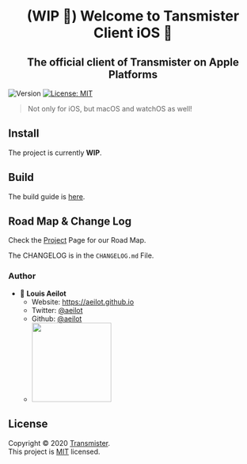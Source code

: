 <h1 align="center">(WIP 🚧) Welcome to Tansmister Client iOS 👋</h1>
<h2 align="center">The official client of Transmister on Apple Platforms</h2>
<p>
  <img alt="Version" src="https://img.shields.io/badge/version-0.1.0-blue.svg?cacheSeconds=2592000" />
  <a href="https://github.com/transmister/transmister-client-ios/blob/master/LICENSE" target="_blank">
    <img alt="License: MIT" src="https://img.shields.io/badge/License-MIT-yellow.svg" />
  </a>
</p>

> Not only for iOS, but macOS and watchOS as well!


## Install

The project is currently **WIP**.

## Build

The build guide is [here](https://github.com/louis-studio/Albumist/blob/master/CONTRIBUTING.md#build-guide).

## Road Map & Change Log

Check the [Project](https://github.com/transmister/transmister-client-ios/projects) Page for our Road Map.

The CHANGELOG is in the `CHANGELOG.md` File.

### Author
- 👤 **Louis Aeilot**
  - Website: https://aeilot.github.io
  - Twitter: [@aeilot](https://twitter.com/aeilot)
  - Github: [@aeilot](https://github.com/aeilot)
  - <a href="https://www.patreon.com/LouisAeilot"><img src="https://c5.patreon.com/external/logo/become_a_patron_button@2x.png" width="160"></a>

## License

Copyright © 2020 [Transmister](https://github.com/transmister).<br />
This project is [MIT](https://github.com/transmister/transmister-client-ios/blob/master/LICENSE) licensed.
